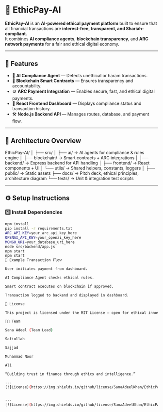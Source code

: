 ﻿# 🌱 EthicPay-AI

**EthicPay-AI** is an **AI-powered ethical payment platform** built to ensure that all financial transactions are **interest-free, transparent, and Shariah-compliant**.  
It combines **AI compliance agents**, **blockchain transparency**, and **ARC network payments** for a fair and ethical digital economy.

---

## 🚀 Features
- 🤖 **AI Compliance Agent** — Detects unethical or haram transactions.
- 🔗 **Blockchain Smart Contracts** — Ensures transparency and accountability.
- 🪙 **ARC Payment Integration** — Enables secure, fast, and ethical digital payments.
- 🧩 **React Frontend Dashboard** — Displays compliance status and transaction history.
- 🛠 **Node.js Backend API** — Manages routes, database, and payment flow.

---

## 🧠 Architecture Overview
EthicPay-AI/
│
├── src/
│ ├── ai/ → AI agents for compliance & rules engine
│ ├── blockchain/ → Smart contracts + ARC integrations
│ ├── backend/ → Express backend for API handling
│ ├── frontend/ → React components + UI
│ └── utils/ → Shared helpers, constants, loggers
│
├── public/ → Static assets
├── docs/ → Pitch deck, ethical principles, architecture diagram
└── tests/ → Unit & integration test scripts

---

## ⚙️ Setup Instructions

### 1️⃣ Install Dependencies
```bash
npm install
pip install -r requirements.txt
ARC_API_KEY=your_arc_api_key_here
OPENAI_API_KEY=your_openai_key_here
MONGO_URI=your_database_uri_here
node src/backend/app.js
npm start
npm start
🧾 Example Transaction Flow

User initiates payment from dashboard.

AI Compliance Agent checks ethical rules.

Smart contract executes on blockchain if approved.

Transaction logged to backend and displayed in dashboard.

📜 License

This project is licensed under the MIT License — open for ethical innovation and collaboration.

👩‍💻 Team

Sana Adeel (Team Lead)

Safiullah

Sajjad

Muhammad Noor

Ali

“Building trust in finance through ethics and intelligence.”

---
[![License](https://img.shields.io/github/license/SanaAdeelKhan/EthicPay-AI)](LICENSE) [![Stars](https://img.shields.io/github/stars/=social)](https://github.com/SanaAdeelKhan/EthicPay-AI/stargazers) [![Issues](https://img.shields.io/github/issues/SanaAdeelKhan/EthicPay-AI)](https://github.com/SanaAdeelKhan/EthicPay-AI/issues) [![Last Commit](https://img.shields.io/github/last-commit/SanaAdeelKhan/EthicPay-AI)](https://github.com/SanaAdeelKhan/EthicPay-AI/commits/main)


---
[![License](https://img.shields.io/github/license/SanaAdeelKhan/EthicPay-AI)](LICENSE) [![Stars](https://img.shields.io/github/stars/=social)](https://github.com/SanaAdeelKhan/EthicPay-AI/stargazers) [![Issues](https://img.shields.io/github/issues/SanaAdeelKhan/EthicPay-AI)](https://github.com/SanaAdeelKhan/EthicPay-AI/issues) [![Last Commit](https://img.shields.io/github/last-commit/SanaAdeelKhan/EthicPay-AI)](https://github.com/SanaAdeelKhan/EthicPay-AI/commits/main)

